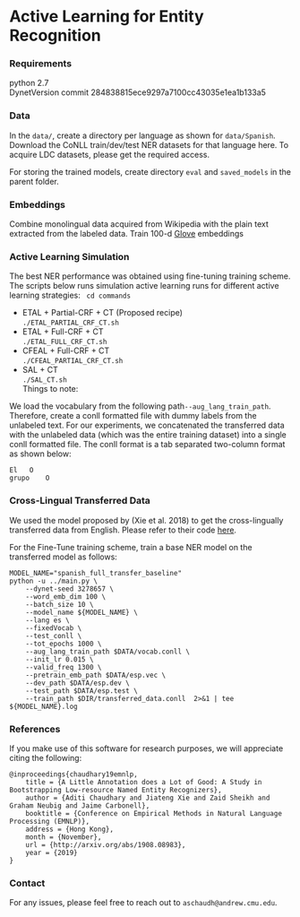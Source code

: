 # Active Learning for Entity Recognition

### Requirements
python 2.7 <br>
DynetVersion commit 284838815ece9297a7100cc43035e1ea1b133a5


### Data
In the ```data/```, create a directory per language as shown for ```data/Spanish```. Download the CoNLL train/dev/test NER datasets for that language here. To acquire LDC datasets, please get the required access.


For storing the trained models, create directory ```eval``` and ```saved_models``` in the parent folder.
### Embeddings
Combine monolingual data acquired from Wikipedia with the plain text extracted from the labeled data. Train 100-d [Glove]((https://nlp.stanford.edu/projects/glove/)) embeddings

### Active Learning Simulation 
The best NER performance was obtained using fine-tuning training scheme. The scripts below runs simulation active learning runs for different active learning strategies:
``` cd commands``` <br>
*  ETAL + Partial-CRF + CT (Proposed recipe) <br> ``` ./ETAL_PARTIAL_CRF_CT.sh ```<br>
* ETAL + Full-CRF + CT <br>``` ./ETAL_FULL_CRF_CT.sh ```<br>
* CFEAL + Full-CRF + CT <br>``` ./CFEAL_PARTIAL_CRF_CT.sh ```<br>
* SAL + CT <br>
``` ./SAL_CT.sh ```<br>
Things to note:

We load the vocabulary from the following path```--aug_lang_train_path```. Therefore, create a conll formatted file with dummy labels from the unlabeled text.
For our experiments, we concatenated the transferred data with the unlabeled data (which was the entire training dataset) into a single conll formatted file. 
The conll format is a tab separated two-column format as shown below: <br>

```El   O``` <br>
```grupo    O```<br>

### Cross-Lingual Transferred Data
We used the model proposed by (Xie et al. 2018) to get the cross-lingually transferred data from English. 
Please refer to their code [here](https://github.com/thespectrewithin/cross-lingual_NER).

For the Fine-Tune training scheme, train a base NER model on the transferred model as follows:

    MODEL_NAME="spanish_full_transfer_baseline"
    python -u ../main.py \
        --dynet-seed 3278657 \
        --word_emb_dim 100 \
        --batch_size 10 \
        --model_name ${MODEL_NAME} \
        --lang es \
        --fixedVocab \
        --test_conll \
        --tot_epochs 1000 \
	    --aug_lang_train_path $DATA/vocab.conll \
        --init_lr 0.015 \
        --valid_freq 1300 \
        --pretrain_emb_path $DATA/esp.vec \
        --dev_path $DATA/esp.dev \
        --test_path $DATA/esp.test \
        --train_path $DIR/transferred_data.conll  2>&1 | tee ${MODEL_NAME}.log 
        
### References
If you make use of this software for research purposes, we will appreciate citing the following:
```
@inproceedings{chaudhary19emnlp,
    title = {A Little Annotation does a Lot of Good: A Study in Bootstrapping Low-resource Named Entity Recognizers},
    author = {Aditi Chaudhary and Jiateng Xie and Zaid Sheikh and Graham Neubig and Jaime Carbonell},
    booktitle = {Conference on Empirical Methods in Natural Language Processing (EMNLP)},
    address = {Hong Kong},
    month = {November},
    url = {http://arxiv.org/abs/1908.08983},
    year = {2019}
}
```

### Contact
For any issues, please feel free to reach out to `aschaudh@andrew.cmu.edu`.